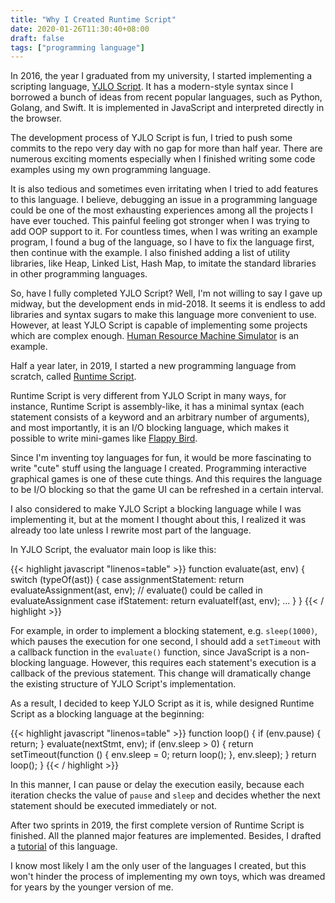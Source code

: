 ```yaml
---
title: "Why I Created Runtime Script"
date: 2020-01-26T11:30:40+08:00
draft: false
tags: ["programming language"]
---
```


In 2016, the year I graduated from my university, I started implementing a scripting language, [YJLO Script](https://yjlo123.github.io/yjlo-script/). It has a modern-style syntax since I borrowed a bunch of ideas from recent popular languages, such as Python, Golang, and Swift. It is implemented in JavaScript and interpreted directly in the browser.

The development process of YJLO Script is fun, I tried to push some commits to the repo very day with no gap for more than half year. There are numerous exciting moments especially when I finished writing some code examples using my own programming language.

It is also tedious and sometimes even irritating when I tried to add features to this language. I believe, debugging an issue in a programming language could be one of the most exhausting experiences among all the projects I have ever touched. This painful feeling got stronger when I was trying to add OOP support to it. For countless times, when I was writing an example program, I found a bug of the language, so I have to fix the language first, then continue with the example. I also finished adding a list of utility libraries, like Heap, Linked List, Hash Map, to imitate the standard libraries in other programming languages.

So, have I fully completed YJLO Script? Well, I'm not willing to say I gave up midway, but the development ends in mid-2018. It seems it is endless to add libraries and syntax sugars to make this language more convenient to use. However, at least YJLO Script is capable of implementing some projects which are complex enough. [Human Resource Machine Simulator](https://yjlo123.github.io/human-resource-machine-yjlo/) is an example.

Half a year later, in 2019, I started a new programming language from scratch, called [Runtime Script](https://runtime.siwei.dev/).

Runtime Script is very different from YJLO Script in many ways, for instance, Runtime Script is assembly-like, it has a minimal syntax (each statement consists of a keyword and an arbitrary number of arguments), and most importantly, it is an I/O blocking language, which makes it possible to write mini-games like [Flappy Bird](https://runtime.siwei.dev/?src=bird).

Since I'm inventing toy languages for fun, it would be more fascinating to write "cute" stuff using the language I created. Programming interactive graphical games is one of these cute things. And this requires the language to be I/O blocking so that the game UI can be refreshed in a certain interval.

I also considered to make YJLO Script a blocking language while I was implementing it, but at the moment I thought about this, I realized it was already too late unless I rewrite most part of the language.

In YJLO Script, the evaluator main loop is like this:

{{< highlight javascript "linenos=table" >}}
function evaluate(ast, env) {
	switch (typeOf(ast)) {
		case assignmentStatement:
			return evaluateAssignment(ast, env);	// evaluate() could be called in evaluateAssignment
		case ifStatement:
			return evaluateIf(ast, env);
		...
	}
}
{{< / highlight >}}

For example, in order to implement a blocking statement, e.g. `sleep(1000)`, which pauses the execution for one second, I should add a `setTimeout` with a callback function in the `evaluate()` function, since JavaScript is a non-blocking language. However, this requires each statement's execution is a callback of the previous statement. This change will dramatically change the existing structure of YJLO Script's implementation.

As a result, I decided to keep YJLO Script as it is, while designed Runtime Script as a blocking language at the beginning:

{{< highlight javascript "linenos=table" >}}
function loop() {
	if (env.pause) {
		return;
	}
	evaluate(nextStmt, env);
	if (env.sleep > 0) {
		return setTimeout(function () {
			env.sleep = 0;
			return loop();
		}, env.sleep);
	}
	return loop();
}
{{< / highlight >}}

In this manner, I can pause or delay the execution easily, because each iteration checks the value of `pause` and `sleep` and decides whether the next statement should be executed immediately or not.

After two sprints in 2019, the first complete version of Runtime Script is finished. All the planned major features are implemented. Besides, I drafted a [tutorial](https://siwei.dev/doc/runtime/) of this language.

I know most likely I am the only user of the languages I created, but this won't hinder the process of implementing my own toys, which was dreamed for years by the younger version of me.
